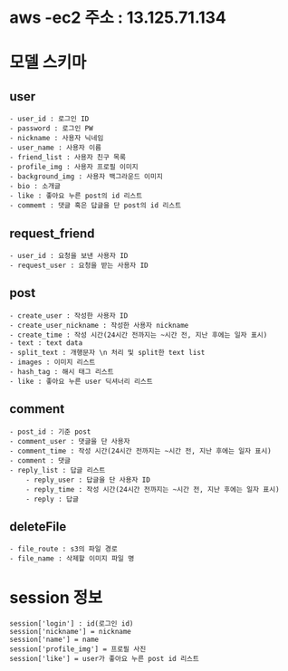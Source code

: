 # aws -ec2 주소 : 13.125.71.134

# 모델 스키마

## user
	- user_id : 로그인 ID
    - password : 로그인 PW
    - nickname : 사용자 닉네임
	- user_name : 사용자 이름
	- friend_list : 사용자 친구 목록
    - profile_img : 사용자 프로필 이미지
    - background_img : 사용자 백그라운드 이미지
    - bio : 소개글
    - like : 좋아요 누른 post의 id 리스트
    - commemt : 댓글 혹은 답글을 단 post의 id 리스트

## request_friend
	- user_id : 요청을 보낸 사용자 ID
	- request_user : 요청을 받는 사용자 ID
	
## post
    - create_user : 작성한 사용자 ID
    - create_user_nickname : 작성한 사용자 nickname
    - create_time : 작성 시간(24시간 전까지는 ~시간 전, 지난 후에는 일자 표시)
	- text : text data
    - split_text : 개행문자 \n 처리 및 split한 text list
	- images : 이미지 리스트
    - hash_tag : 해시 태그 리스트
    - like : 좋아요 누른 user 딕셔너리 리스트

## comment
    - post_id : 기준 post 
    - comment_user : 댓글을 단 사용자 
    - comment_time : 작성 시간(24시간 전까지는 ~시간 전, 지난 후에는 일자 표시)
    - comment : 댓글
    - reply_list : 답글 리스트
        - reply_user : 답글을 단 사용자 ID
        - reply_time : 작성 시간(24시간 전까지는 ~시간 전, 지난 후에는 일자 표시)
        - reply : 답글

## deleteFile
    - file_route : s3의 파일 경로
    - file_name : 삭제할 이미지 파일 명

# session 정보
    session['login'] : id(로그인 id)
    session['nickname'] = nickname
    session['name'] = name
    session['profile_img'] = 프로필 사진
    session['like'] = user가 좋아요 누른 post id 리스트 


